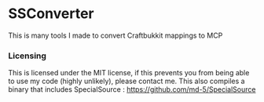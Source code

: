 # SSConverter
This is many tools I made to convert Craftbukkit mappings to MCP

### Licensing
This is licensed under the MIT license, if this prevents you from being able to use my code (highly unlikely), please contact me.
This also compiles a binary that includes SpecialSource : https://github.com/md-5/SpecialSource
